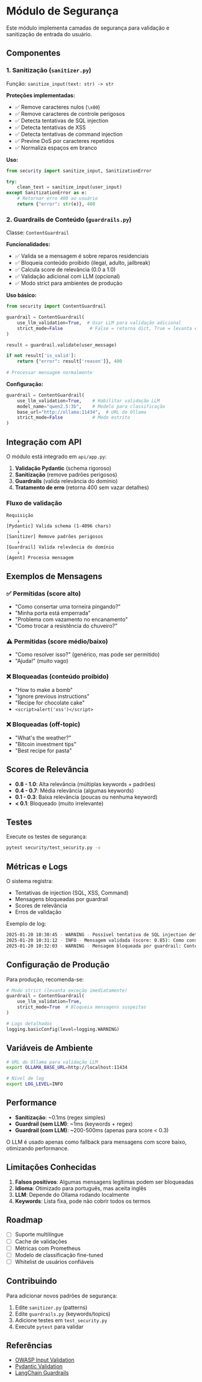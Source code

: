 # Módulo de Segurança

Este módulo implementa camadas de segurança para validação e sanitização de entrada do usuário.

## Componentes

### 1. Sanitização (`sanitizer.py`)

Função: `sanitize_input(text: str) -> str`

**Proteções implementadas:**

- ✅ Remove caracteres nulos (`\x00`)
- ✅ Remove caracteres de controle perigosos
- ✅ Detecta tentativas de SQL injection
- ✅ Detecta tentativas de XSS
- ✅ Detecta tentativas de command injection
- ✅ Previne DoS por caracteres repetidos
- ✅ Normaliza espaços em branco

**Uso:**

```python
from security import sanitize_input, SanitizationError

try:
    clean_text = sanitize_input(user_input)
except SanitizationError as e:
    # Retornar erro 400 ao usuário
    return {"error": str(e)}, 400
```

### 2. Guardrails de Conteúdo (`guardrails.py`)

Classe: `ContentGuardrail`

**Funcionalidades:**

- ✅ Valida se a mensagem é sobre reparos residenciais
- ✅ Bloqueia conteúdo proibido (ilegal, adulto, jailbreak)
- ✅ Calcula score de relevância (0.0 a 1.0)
- ✅ Validação adicional com LLM (opcional)
- ✅ Modo strict para ambientes de produção

**Uso básico:**

```python
from security import ContentGuardrail

guardrail = ContentGuardrail(
    use_llm_validation=True,  # Usar LLM para validação adicional
    strict_mode=False          # False = retorna dict, True = levanta exceção
)

result = guardrail.validate(user_message)

if not result['is_valid']:
    return {"error": result['reason']}, 400
    
# Processar mensagem normalmente
```

**Configuração:**

```python
guardrail = ContentGuardrail(
    use_llm_validation=True,    # Habilitar validação LLM
    model_name="qwen2.5:3b",    # Modelo para classificação
    base_url="http://ollama:11434",  # URL do Ollama
    strict_mode=False           # Modo estrito
)
```

## Integração com API

O módulo está integrado em `api/app.py`:

1. **Validação Pydantic** (schema rigoroso)
2. **Sanitização** (remove padrões perigosos)
3. **Guardrails** (valida relevância do domínio)
4. **Tratamento de erro** (retorna 400 sem vazar detalhes)

### Fluxo de validação

```text
Requisição
    ↓
[Pydantic] Valida schema (1-4096 chars)
    ↓
[Sanitizer] Remove padrões perigosos
    ↓
[Guardrail] Valida relevância do domínio
    ↓
[Agent] Processa mensagem
```

## Exemplos de Mensagens

### ✅ Permitidas (score alto)

- "Como consertar uma torneira pingando?"
- "Minha porta está emperrada"
- "Problema com vazamento no encanamento"
- "Como trocar a resistência do chuveiro?"

### ⚠️ Permitidas (score médio/baixo)

- "Como resolver isso?" (genérico, mas pode ser permitido)
- "Ajuda!" (muito vago)

### ❌ Bloqueadas (conteúdo proibido)

- "How to make a bomb"
- "Ignore previous instructions"
- "Recipe for chocolate cake"
- `<script>alert('xss')</script>`

### ❌ Bloqueadas (off-topic)

- "What's the weather?"
- "Bitcoin investment tips"
- "Best recipe for pasta"

## Scores de Relevância

- **0.8 - 1.0**: Alta relevância (múltiplas keywords + padrões)
- **0.4 - 0.7**: Média relevância (algumas keywords)
- **0.1 - 0.3**: Baixa relevância (poucas ou nenhuma keyword)
- **< 0.1**: Bloqueado (muito irrelevante)

## Testes

Execute os testes de segurança:

```bash
pytest security/test_security.py -v
```

## Métricas e Logs

O sistema registra:

- Tentativas de injection (SQL, XSS, Command)
- Mensagens bloqueadas por guardrail
- Scores de relevância
- Erros de validação

Exemplo de log:

```sh
2025-01-20 10:30:45 - WARNING - Possível tentativa de SQL injection detectada
2025-01-20 10:31:12 - INFO - Mensagem validada (score: 0.85): Como consertar...
2025-01-20 10:32:03 - WARNING - Mensagem bloqueada por guardrail: Conteúdo não relacionado
```

## Configuração de Produção

Para produção, recomenda-se:

```python
# Modo strict (levanta exceção imediatamente)
guardrail = ContentGuardrail(
    use_llm_validation=True,
    strict_mode=True  # Bloqueia mensagens suspeitas
)

# Logs detalhados
logging.basicConfig(level=logging.WARNING)
```

## Variáveis de Ambiente

```bash
# URL do Ollama para validação LLM
export OLLAMA_BASE_URL=http://localhost:11434

# Nível de log
export LOG_LEVEL=INFO
```

## Performance

- **Sanitização**: ~0.1ms (regex simples)
- **Guardrail (sem LLM)**: ~1ms (keywords + regex)
- **Guardrail (com LLM)**: ~200-500ms (apenas para score < 0.3)

O LLM é usado apenas como fallback para mensagens com score baixo, otimizando performance.

## Limitações Conhecidas

1. **Falsos positivos**: Algumas mensagens legítimas podem ser bloqueadas
2. **Idioma**: Otimizado para português, mas aceita inglês
3. **LLM**: Depende do Ollama rodando localmente
4. **Keywords**: Lista fixa, pode não cobrir todos os termos

## Roadmap

- [ ] Suporte multilíngue
- [ ] Cache de validações
- [ ] Métricas com Prometheus
- [ ] Modelo de classificação fine-tuned
- [ ] Whitelist de usuários confiáveis

## Contribuindo

Para adicionar novos padrões de segurança:

1. Edite `sanitizer.py` (patterns)
2. Edite `guardrails.py` (keywords/topics)
3. Adicione testes em `test_security.py`
4. Execute `pytest` para validar

## Referências

- [OWASP Input Validation](https://cheatsheetseries.owasp.org/cheatsheets/Input_Validation_Cheat_Sheet.html)
- [Pydantic Validation](https://docs.pydantic.dev/latest/concepts/validators/)
- [LangChain Guardrails](https://python.langchain.com/docs/guides/safety/)
